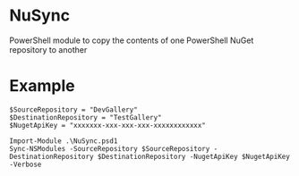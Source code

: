 # NuSync
PowerShell module to copy the contents of one PowerShell NuGet repository to another

# Example
```
$SourceRepository = "DevGallery"
$DestinationRepository = "TestGallery"
$NugetApiKey = "xxxxxxx-xxx-xxx-xxx-xxxxxxxxxxxx"

Import-Module .\NuSync.psd1
Sync-NSModules -SourceRepository $SourceRepository -DestinationRepository $DestinationRepository -NugetApiKey $NugetApiKey -Verbose
```
